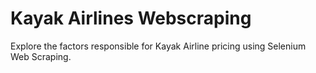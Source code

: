 # Kayak Airlines Webscraping
Explore the factors responsible for Kayak Airline pricing using Selenium Web Scraping.
